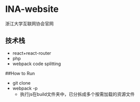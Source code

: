 # INA-website
浙江大学互联网协会官网

## 技术栈
- react+react-router
- php
- webpack code splitting

##How to Run
- git clone
- webpack -p
	- 执行js在build文件夹中，已分拆成多个按需加载的资源文件

